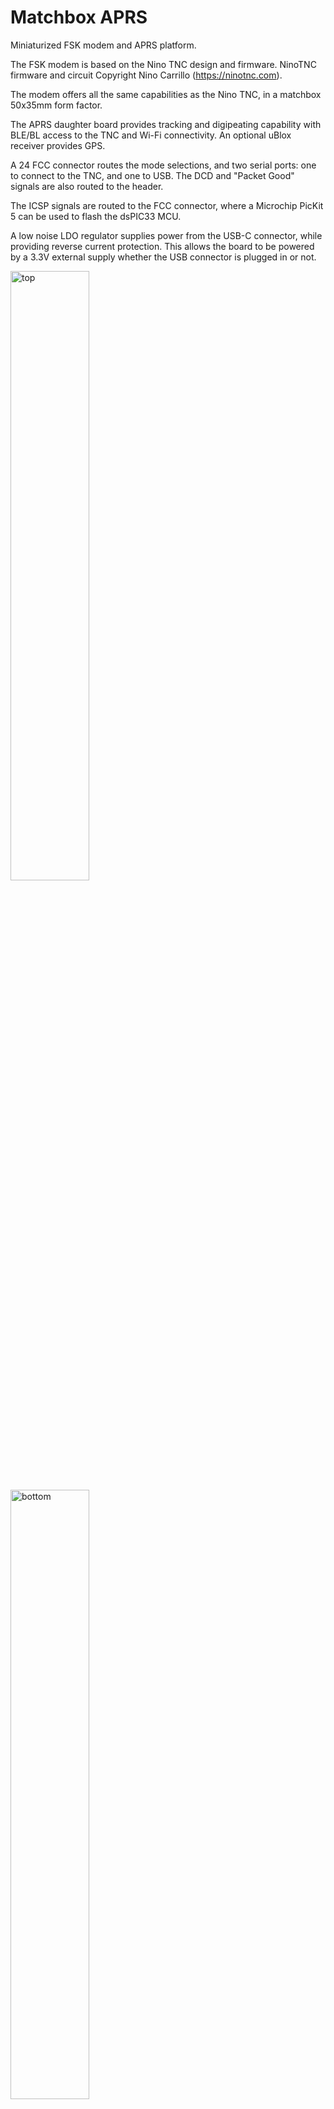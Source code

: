 # Matchbox APRS

Miniaturized FSK modem and APRS platform.

The FSK modem is based on the Nino TNC design and firmware. NinoTNC firmware and circuit Copyright Nino Carrillo (https://ninotnc.com).

The modem offers all the same capabilities as the Nino TNC, in a matchbox 50x35mm form factor.

The APRS daughter board provides tracking and digipeating capability with BLE/BL access to the TNC and Wi-Fi connectivity. An optional uBlox receiver provides GPS.

A 24 FCC connector routes the mode selections, and two serial ports: one to connect to the TNC, and one to USB. The DCD and "Packet Good" signals are also routed to the header.

The ICSP signals are routed to the FCC connector, where a Microchip PicKit 5 can be used to flash the dsPIC33 MCU.

A low noise LDO regulator supplies power from the USB-C connector, while providing reverse current protection. This allows the board to be powered by a 3.3V external supply whether the USB connector is plugged in or not.

<img style="width:50%" alt="top" src="https://github.com/user-attachments/assets/63fa2b39-bfae-494b-a51c-1bb6c17f4b32" />

<img style="width:50%" alt="bottom" src="https://github.com/user-attachments/assets/f0faf837-3248-4b96-ba4d-68ec74348e0a" />

## Features

- Small form factor: 50x35mm
  - 0.8% larger compared the Pico APRS v4 mainboard
  - 37% smaller than the Mobilinkd TNC4 mainboard
  - 63% smaller than the original Nino TNC mainboard
- Mainboard - TNC
  - Low noise regulator with reverse current protection
    - Allows the board to be powered by a 3.3V external supply
    - Regulator can be bypassed if desired via Header 2
    - LDO can operate from as high as 20V  
  - DCD and Packet Good signals are routed to the header
  - USB VBUS routed to the header
  - USB VBUS, USB CC1/CC2 routed to an optional header for optional PD negotiation
    - Up to 3.2A can be drawn from the USB interface with PD
    - Voltages higher than 5V can be negotiated and supplied to an off board regulator
  - Standalone operation
    - Serial interfaces can be connected together using solder pads or small resistors
    - Resistors can be used to configure the digital modes on board if wanted 
  - Small 3.5mm audio jack with TXA/RXA and PPT compatible with either Mobilinkd TNC4 or Digirig
    - Jack type can be set using solder pads or populating small resistors
  - Extensible interconnect system can connect to the TNC and provide additional capabilities via daughter boards
  - All of the 5 LEDs on the Nino TNC are routed to display modem status
- Daughter board - Standalone Digipeater and tracker
  - Linear battery charger can charge a Lipo with up to 1.5A of current
  - The built-in power path automatically switches between the battery power and USB power, while charging the battery when USB power is present
  - A buck-boost convertor supplies +5V to the mainboard regardless of the battery voltage
  - Low noise regulator supplies power to the daughter board independently of the main board
  - Two load switches control the power to the GNSS receiver and mainboard and allow the daughther board to fully turn off both devices programatically
  - An onboard GNSS receiver with built-in antenna provides GPS position data
  -   A small rechargeble battery keep the GNSS receiver warm speeding up the GPS lock
  - The ESP32 based MCU supports Wi-Fi, BL classic and BLE and controls the mainboard and daugther board

## Connectors

### FCC1

| Pin | Label     | Description                                                                  |
|-----|-----------|------------------------------------------------------------------------------|
| 1   | USB VBUS  | USB bus supply                                                               |
| 2   | USB VBUS  | USB bus supply (duplicate pin for higher current or alternate routing)       |
| 3   |           | Not connected / reserved                                                     |
| 4   | GND       | Ground                                                                       |
| 5   | GND       | Ground                                                                       |
| 6   | RX1       | UART1 receive input to the USB interface                                     |
| 7   | TX1       | UART1 transmit output from the USB interface                                 |
| 8   | RX2       | UART2 receive input to the TNC                                               |
| 9   | TX2       | UART2 transmit output from the TNC                                           |
| 10  | PKT       | Packet received signal                                                       |
| 11  | PGED1/M0  | ICSP data / Programming Data (PGED1) or Mode 0 selection                     |
| 12  | PGEC1/M1  | ICSP clock / Programming Clock (PGEC1) or Mode 1 selection                   |
| 13  | MCLR      | ICSP reset / Master Clear / Reset input for microcontroller                  |
| 14  | M2        | Mode 2 selection                                                             |
| 15  | M3        | Mode 3 selection                                                             |
| 16  | TEST TX   | Test transmit output                                                         |
| 17  | DCD       | Packet data clock detection                                                  |
| 18  |           | Not connected / reserved                                                     |
| 19  |           | Not connected / reserved                                                     |
| 20  | +3.3V     | +3.3V supply from the LDO; can also be used to power the board               |

### FCC2 (optional)

FCC2 connector is optional if pins 4, 5 and 6 are tied together using the on board resistor footprint

Pin 6 supplies 5V to the LDO. Higher voltage can also be supplied up to +20V

| Pin | Label     | Description                                                                  |
|-----|-----------|------------------------------------------------------------------------------|
| 1   | GND       | Ground                                                                       |
| 2   | USB CC2   | USB PD configuration                                                         |
| 3   | USB CC1   | USB PD configuration                                                         |
| 4   | USB VBUS  | USB bus supply                                                               |
| 5   | USB VBUS  | USB bus supply (duplicate pin for higher current, 2A max)                    |
| 6   | +5V       | LDO +5V supply, typically to be connected to USB VBUS                        |

## LDO

The on board LDO can run from as low as 4V for its maximum rated current of 500mA

Higher voltages can also be supplied to the LDO for up to +20V

The typical board consumption is about 50mA

Because the LDO has reverse current protection, the board can be powered externally from 3.3V, while simultanously powered by the USB-C port

## License

NinoTNC firmware and circuit copyright Nino Carrillo (https://ninotnc.com).

Gerber files copyright Ion Todirel. The gerber files can be used for non commercial purposes. The gerber files can be used by the Nino TNC project creators and contributors for any purpose as long as the following notice is reproduced:

```
matchbox APRS
Copyright (C) 2025 Ion Todirel
```

`libaprs`, `libaprsroute` and `libaprstrack` copyright Ion Todirel under MIT license. 

All the other assets in this repository are in the public domain.



